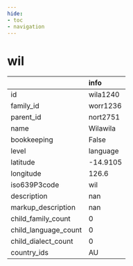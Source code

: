 ```yaml
---
hide:
- toc
- navigation
---
```

# wil
|                      | info     |
|:---------------------|:---------|
| id                   | wila1240 |
| family_id            | worr1236 |
| parent_id            | nort2751 |
| name                 | Wilawila |
| bookkeeping          | False    |
| level                | language |
| latitude             | -14.9105 |
| longitude            | 126.6    |
| iso639P3code         | wil      |
| description          | nan      |
| markup_description   | nan      |
| child_family_count   | 0        |
| child_language_count | 0        |
| child_dialect_count  | 0        |
| country_ids          | AU       |